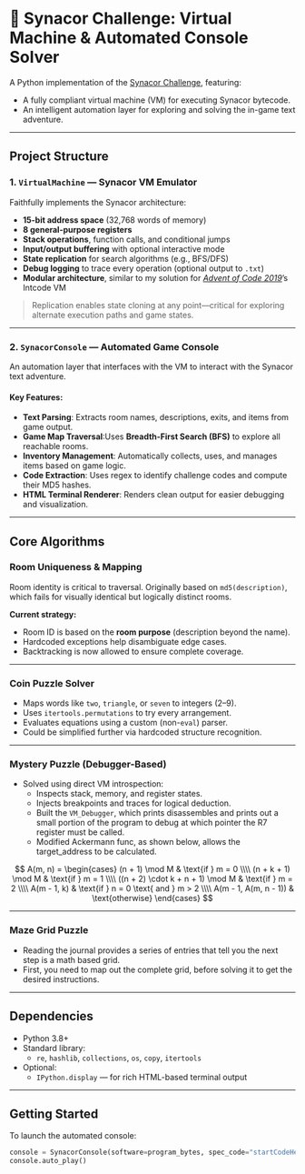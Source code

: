# 🧠 Synacor Challenge: Virtual Machine & Automated Console Solver

A Python implementation of the [Synacor Challenge](https://github.com/Aneurysm9/vm_challenge/tree/main), featuring:

- A fully compliant virtual machine (VM) for executing Synacor bytecode.
- An intelligent automation layer for exploring and solving the in-game text adventure.

---

## Project Structure

### 1. `VirtualMachine` — Synacor VM Emulator

Faithfully implements the Synacor architecture:

- **15-bit address space** (32,768 words of memory)
- **8 general-purpose registers**
- **Stack operations**, function calls, and conditional jumps
- **Input/output buffering** with optional interactive mode
- **State replication** for search algorithms (e.g., BFS/DFS)
- **Debug logging** to trace every operation (optional output to `.txt`)
- **Modular architecture**, similar to my solution for *[Advent of Code 2019](https://github.com/abbasmoosajee07/AdventofCode/blob/main/2019/Intcode_Computer/Intcode_Computer.py)*’s Intcode VM

> Replication enables state cloning at any point—critical for exploring alternate execution paths and game states.

---

### 2. `SynacorConsole` — Automated Game Console

An automation layer that interfaces with the VM to interact with the Synacor text adventure.

#### Key Features:

- **Text Parsing**: Extracts room names, descriptions, exits, and items from game output.
- **Game Map Traversal**:Uses **Breadth-First Search (BFS)** to explore all reachable rooms.
- **Inventory Management**: Automatically collects, uses, and manages items based on game logic.
- **Code Extraction**: Uses regex to identify challenge codes and compute their MD5 hashes.
- **HTML Terminal Renderer**: Renders clean output for easier debugging and visualization.

---

## Core Algorithms

### Room Uniqueness & Mapping

Room identity is critical to traversal. Originally based on `md5(description)`, which fails for visually identical but logically distinct rooms.

**Current strategy:**
- Room ID is based on the **room purpose** (description beyond the name).
- Hardcoded exceptions help disambiguate edge cases.
- Backtracking is now allowed to ensure complete coverage.

---

### Coin Puzzle Solver

- Maps words like `two`, `triangle`, or `seven` to integers (2–9).
- Uses `itertools.permutations` to try every arrangement.
- Evaluates equations using a custom (non-`eval`) parser.
- Could be simplified further via hardcoded structure recognition.

---

### Mystery Puzzle (Debugger-Based)

- Solved using direct VM introspection:
  - Inspects stack, memory, and register states.
  - Injects breakpoints and traces for logical deduction.
  - Built the `VM_Debugger`, which prints disassembles and prints out a small portion of the program to debug at which pointer the R7 register must be called.
  - Modified Ackermann func, as shown below, allows the target_address to be calculated.

$$
A(m, n) =
\begin{cases}
(n + 1) \mod M & \text{if } m = 0 \\\\
(n + k + 1) \mod M & \text{if } m = 1 \\\\
((n + 2) \cdot k + n + 1) \mod M & \text{if } m = 2 \\\\
A(m - 1, k) & \text{if } n = 0 \text{ and } m > 2 \\\\
A(m - 1, A(m, n - 1)) & \text{otherwise}
\end{cases}
$$

---

### Maze Grid Puzzle

- Reading the journal provides a series of entries that tell you the next step is a math based grid.
- First, you need to map out the complete grid, before solving it to get the desired instructions.

---
## Dependencies
- Python 3.8+
- Standard library:
  - `re`, `hashlib`, `collections`, `os`, `copy`, `itertools`
- Optional:
  - `IPython.display` — for rich HTML-based terminal output

---

## Getting Started
To launch the automated console:

```python
console = SynacorConsole(software=program_bytes, spec_code="startCodeHere")
console.auto_play()
